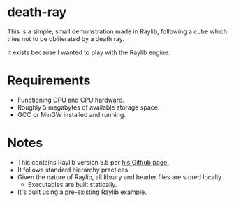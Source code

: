 # death-ray
This is a simple, small demonstration made in Raylib, following a cube which tries not to be obliterated by a death ray.

It exists because I wanted to play with the Raylib engine.

# Requirements
- Functioning GPU and CPU hardware.
- Roughly 5 megabytes of available storage space.
- GCC or MinGW installed and running.

# Notes
- This contains Raylib version 5.5 per [his Github page.](https://github.com/raysan5/raylib)
- It follows standard hierarchy practices.
- Given the nature of Raylib, all library and header files are stored locally.
	- Executables are built statically.
- It's built using a pre-existing Raylib example.
